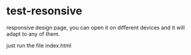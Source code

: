# test-resonsive
responsive design page, you can open it on different devices and it will adapt to any of them.

just run the file index.html
